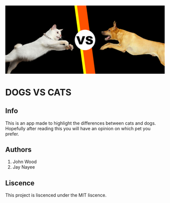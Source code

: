 
![alt text](images/banner.jpg "Logo Title Text 1")

# DOGS VS CATS

## Info

This is an app made to highlight the differences between cats and dogs. Hopefully after reading this you will have an opinion on which pet you prefer.


## Authors

  1. John Wood
  2. Jay Nayee


## Liscence

This project is liscenced under the MIT liscence.


